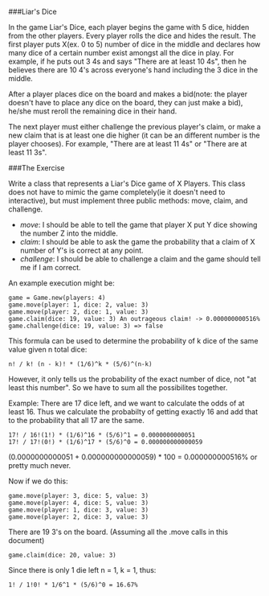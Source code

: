 ###Liar's Dice

In the game Liar's Dice, each player begins the game with 5 dice, hidden from the other players.  Every player rolls the dice and hides the result. The first player puts X(ex. 0 to 5) number of dice in the middle and declares how many dice of a certain number exist amongst all the dice in play. For example, if he puts out 3 4s and says "There are at least 10 4s", then he believes there are 10 4's across everyone's hand including the 3 dice in the middle.

After a player places dice on the board and makes a bid(note: the player doesn't have to place any dice on the board, they can just make a bid), he/she must reroll the remaining dice in their hand.

The next player must either challenge the previous player's claim, or make a new claim that is at least one die higher (it can be an different number is the player chooses). For example, "There are at least 11 4s" or "There are at least 11 3s".

###The Exercise

Write a class that represents a Liar's Dice game of X Players. This class does not have to mimic the game completely(ie it doesn't need to interactive), but must implement three public methods: move, claim, and challenge.

* _move_: I should be able to tell the game that player X put Y dice showing the number Z into the middle.
* _claim_: I should be able to ask the game the probability that a claim of X number of Y's is correct at any point.
* _challenge_: I should be able to challenge a claim and the game should tell me if I am correct.

An example execution might be:

```
game = Game.new(players: 4)
game.move(player: 1, dice: 2, value: 3)
game.move(player: 2, dice: 1, value: 3)
game.claim(dice: 19, value: 3) An outrageous claim! -> 0.000000000516%
game.challenge(dice: 19, value: 3) => false
```

This formula can be used to determine the probability of k dice of the same value given n total dice:

```
n! / k! (n - k)! * (1/6)^k * (5/6)^(n-k)
```
However, it only tells us the probability of the exact number of dice, not "at least this number". So we have to sum all the possibilites together.

Example: There are 17 dice left, and we want to calculate the odds of at least 16.
Thus we calculate the probabilty of getting exactly 16 and add that to the probability that all 17 are the same.

```
17! / 16!(1!) * (1/6)^16 * (5/6)^1 = 0.0000000000051
17! / 17!(0!) * (1/6)^17 * (5/6)^0 = 0.000000000000059
```

(0.0000000000051 + 0.000000000000059) * 100 = 0.000000000516% or pretty much never.

Now if we do this:

```
game.move(player: 3, dice: 5, value: 3)
game.move(player: 4, dice: 5, value: 3)
game.move(player: 1, dice: 3, value: 3)
game.move(player: 2, dice: 3, value: 3)
```

There are 19 3's on the board. (Assuming all the .move calls in this document)

```
game.claim(dice: 20, value: 3)
```

Since there is only 1 die left n = 1, k = 1, thus:

```
1! / 1!0! * 1/6^1 * (5/6)^0 = 16.67%
```
